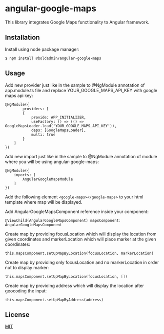 # angular-google-maps
This library integrates Google Maps functionality to Angular framework. 

## Installation
Install using node package manager:
```
$ npm install @boldadmin/angular-google-maps
```

## Usage
Add new provider just like in the sample to @NgModule annotation of app.module.ts file 
and replace YOUR_GOOGLE_MAPS_API_KEY with google maps api key:
```
@NgModule({
        providers: [
        {
            provide: APP_INITIALIZER,
            useFactory: () => (() => GoogleMapsLoader.load('YOUR_GOOGLE_MAPS_API_KEY')),
            deps: [GoogleMapsLoader],
            multi: true
        }
    ]
})
```

Add new import just like in the sample to @NgModule annotation of module where you will be using angular-google-maps:
```
@NgModule({
    imports: [
        AngularGoogleMapsModule
    ]
})

```

Add the following element `<google-maps></google-maps>` to your html template where map will be displayed.

Add AngularGoogleMapsComponent reference inside your component:
```
@ViewChild(AngularGoogleMapsComponent) mapsComponent: AngularGoogleMapsComponent
```

Create map by providing focusLocation which will display the location from given coordinates 
and markerLocation which will place marker at the given coordinates:
```
this.mapsComponent.setUpMapByLocation(focusLocation, markerLocation)
```

Create map by providing only focusLocation and no markerLocation in order not to display marker:
```
this.mapsComponent.setUpMapByLocation(focusLocation, [])
```

Create map by providing address which will display the location after geocoding the input:
```
this.mapsComponent.setUpMapByAddress(address)
```
## License
[MIT](https://choosealicense.com/licenses/mit/)
